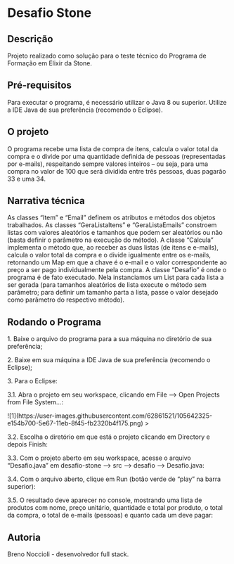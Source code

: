 <h1>Desafio Stone</h1>

<h2>Descrição</h2>
Projeto realizado como solução para o teste técnico do Programa de Formação em Elixir da Stone.

<h2>Pré-requisitos</h2>
Para executar o programa, é necessário utilizar o Java 8 ou superior. Utilize a IDE Java de sua preferência (recomendo o Eclipse).

<h2>O projeto</h2>
O programa recebe uma lista de compra de itens, calcula o valor total da compra e o divide por uma quantidade definida de pessoas (representadas por e-mails), respeitando sempre valores inteiros – ou seja, para uma compra no valor de 100 que será dividida entre três pessoas, duas pagarão 33 e uma 34.

<h2>Narrativa técnica</h2>
As classes “Item” e “Email” definem os atributos e métodos dos objetos trabalhados.
As classes “GeraListaItens” e “GeraListaEmails” constroem listas com valores aleatórios e tamanhos que podem ser aleatórios ou não (basta definir o parâmetro na execução do método).
A classe “Calcula” implementa o método que, ao receber as duas listas (de itens e e-mails), calcula o valor total da compra e o divide igualmente entre os e-mails, retornando um Map em que a chave é o e-mail e o valor correspondente ao preço a ser pago individualmente pela compra.
A classe “Desafio” é onde o programa é de fato executado. Nela instanciamos um List para cada lista a ser gerada (para tamanhos aleatórios de lista execute o método sem parâmetro; para definir um tamanho parta a lista, passe o valor desejado como parâmetro do respectivo método).

<h2>Rodando o Programa</h2>
<p>1.	Baixe o arquivo do programa para a sua máquina no diretório de sua preferência;</p>
<p>2.	Baixe em sua máquina a IDE Java de sua preferência (recomendo o Eclipse);</p>
<p>3.	Para o Eclipse:</p>

<p>3.1.	Abra o projeto em seu workspace, clicando em File --> Open Projects from File System...:</p>
![1](https://user-images.githubusercontent.com/62861521/105642325-e154b700-5e67-11eb-8f45-fb2320b4f175.png)
>

<p>3.2.	Escolha o diretório em que está o projeto clicando em Directory e depois Finish:</p>
 
<p>3.3.	Com o projeto aberto em seu workspace, acesse o arquivo “Desafio.java” em desafio-stone --> src --> desafio --> Desafio.java:</p>

<p>3.4.	Com o arquivo aberto, clique em Run (botão verde de “play” na barra superior):</p>

<p>3.5.	O resultado deve aparecer no console, mostrando uma lista de produtos com nome, preço unitário, quantidade e total por produto, o total da compra, o total de e-mails (pessoas) e quanto cada um deve pagar:</p>

<h2>Autoria</h2>
Breno Noccioli - desenvolvedor full stack.
